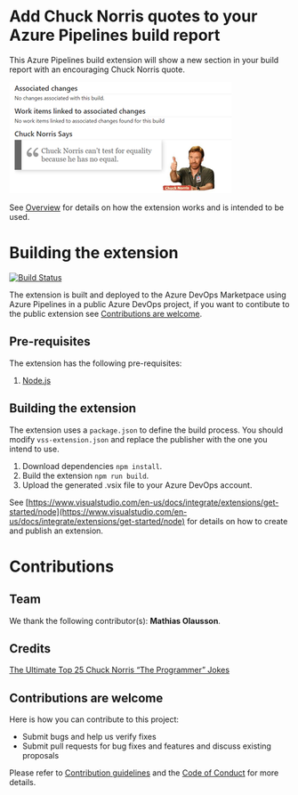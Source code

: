 # Add Chuck Norris quotes to your Azure Pipelines build report #
This Azure Pipelines build extension will show a new section in your build report with an encouraging Chuck Norris quote.

![](docs/chuck-build-report.png)

See [Overview](docs/overview.md) for details on how the extension works and is intended to be used.

# Building the extension #

[![Build Status](https://solidify.visualstudio.com/OSS/_apis/build/status/DevOps.Extensions.ChuckNorris)](https://solidify.visualstudio.com/OSS/_build/latest?definitionId=44)

The extension is built and deployed to the Azure DevOps Marketpace using Azure Pipelines in a public Azure DevOps project, if you want to contibute to the public extension see [Contributions are welcome](#contributions-are-welcome).

## Pre-requisites ##
The extension has the following pre-requisites:

1. [Node.js](https://nodejs.org)

## Building the extension ##
The extension uses a `package.json` to define the build process. You should modify `vss-extension.json` and replace the publisher with the one you intend to use.

1. Download dependencies `npm install`.
2. Build the extension `npm run build`. 
3. Upload the generated .vsix file to your Azure DevOps account.

See [https://www.visualstudio.com/en-us/docs/integrate/extensions/get-started/node](https://www.visualstudio.com/en-us/docs/integrate/extensions/get-started/node) for details on how to create and publish an extension.

# Contributions #

## Team ##

We thank the following contributor(s): **Mathias Olausson**.

## Credits ##

[The Ultimate Top 25 Chuck Norris “The Programmer” Jokes](http://codesqueeze.com/the-ultimate-top-25-chuck-norris-the-programmer-jokes/)

## Contributions are welcome ##

Here is how you can contribute to this project:  

- Submit bugs and help us verify fixes  
- Submit pull requests for bug fixes and features and discuss existing proposals   

Please refer to [Contribution guidelines](docs/CONTRIBUTING.md) and the [Code of Conduct](docs/CODE_OF_CONDUCT.md) for more details.
